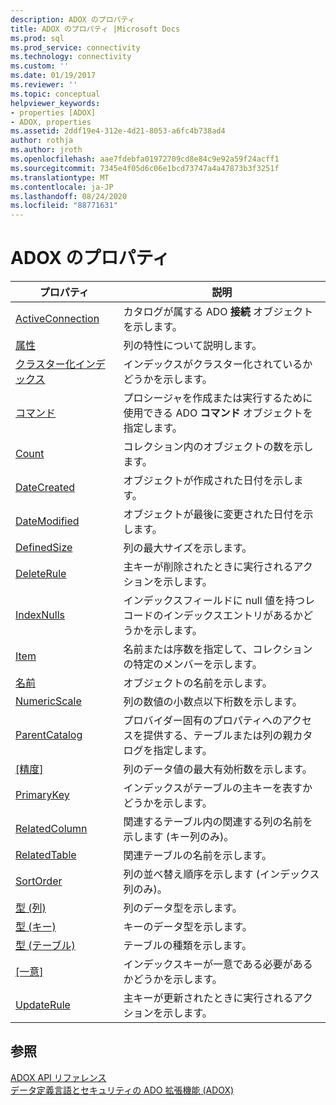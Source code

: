 ```yaml
---
description: ADOX のプロパティ
title: ADOX のプロパティ |Microsoft Docs
ms.prod: sql
ms.prod_service: connectivity
ms.technology: connectivity
ms.custom: ''
ms.date: 01/19/2017
ms.reviewer: ''
ms.topic: conceptual
helpviewer_keywords:
- properties [ADOX]
- ADOX, properties
ms.assetid: 2ddf19e4-312e-4d21-8053-a6fc4b738ad4
author: rothja
ms.author: jroth
ms.openlocfilehash: aae7fdebfa01972709cd8e84c9e92a59f24acff1
ms.sourcegitcommit: 7345e4f05d6c06e1bcd73747a4a47873b3f3251f
ms.translationtype: MT
ms.contentlocale: ja-JP
ms.lasthandoff: 08/24/2020
ms.locfileid: "88771631"
---
```

# <a name="adox-properties"></a>ADOX のプロパティ

|プロパティ|説明|  
|-|-|  
|[ActiveConnection](./activeconnection-property-adox.md)|カタログが属する ADO **接続** オブジェクトを示します。|  
|[属性](./attributes-property-adox.md)|列の特性について説明します。|  
|[クラスター化インデックス](./clustered-property-adox.md)|インデックスがクラスター化されているかどうかを示します。|  
|[コマンド](./command-property-adox.md)|プロシージャを作成または実行するために使用できる ADO **コマンド** オブジェクトを指定します。|  
|[Count](../ado-api/count-property-ado.md)|コレクション内のオブジェクトの数を示します。|  
|[DateCreated](./datecreated-property-adox.md)|オブジェクトが作成された日付を示します。|  
|[DateModified](./datemodified-property-adox.md)|オブジェクトが最後に変更された日付を示します。|  
|[DefinedSize](./definedsize-property-adox.md)|列の最大サイズを示します。|  
|[DeleteRule](./deleterule-property-adox.md)|主キーが削除されたときに実行されるアクションを示します。|  
|[IndexNulls](./indexnulls-property-adox.md)|インデックスフィールドに null 値を持つレコードのインデックスエントリがあるかどうかを示します。|  
|[Item](../ado-api/item-property-ado.md)|名前または序数を指定して、コレクションの特定のメンバーを示します。|  
|[名前](./name-property-adox.md)|オブジェクトの名前を示します。|  
|[NumericScale](./numericscale-property-adox.md)|列の数値の小数点以下桁数を示します。|  
|[ParentCatalog](./parentcatalog-property-adox.md)|プロバイダー固有のプロパティへのアクセスを提供する、テーブルまたは列の親カタログを指定します。|  
|[[精度]](./precision-property-adox.md)|列のデータ値の最大有効桁数を示します。|  
|[PrimaryKey](./primarykey-property-adox.md)|インデックスがテーブルの主キーを表すかどうかを示します。|  
|[RelatedColumn](./relatedcolumn-property-adox.md)|関連するテーブル内の関連する列の名前を示します (キー列のみ)。|  
|[RelatedTable](./relatedtable-property-adox.md)|関連テーブルの名前を示します。|  
|[SortOrder](./sortorder-property-adox.md)|列の並べ替え順序を示します (インデックス列のみ)。|  
|[型 (列)](./type-property-column-adox.md)|列のデータ型を示します。|  
|[型 (キー)](./type-property-key-adox.md)|キーのデータ型を示します。|  
|[型 (テーブル)](./type-property-table-adox.md)|テーブルの種類を示します。|  
|[[一意]](./unique-property-adox.md)|インデックスキーが一意である必要があるかどうかを示します。|  
|[UpdateRule](./updaterule-property-adox.md)|主キーが更新されたときに実行されるアクションを示します。|  
  
## <a name="see-also"></a>参照  
 [ADOX API リファレンス](./adox-object-model.md?view=sql-server-ver15)   
 [データ定義言語とセキュリティの ADO 拡張機能 (ADOX)](../../guide/extensions/ado-extensions-for-data-definition-language-and-security-adox.md)